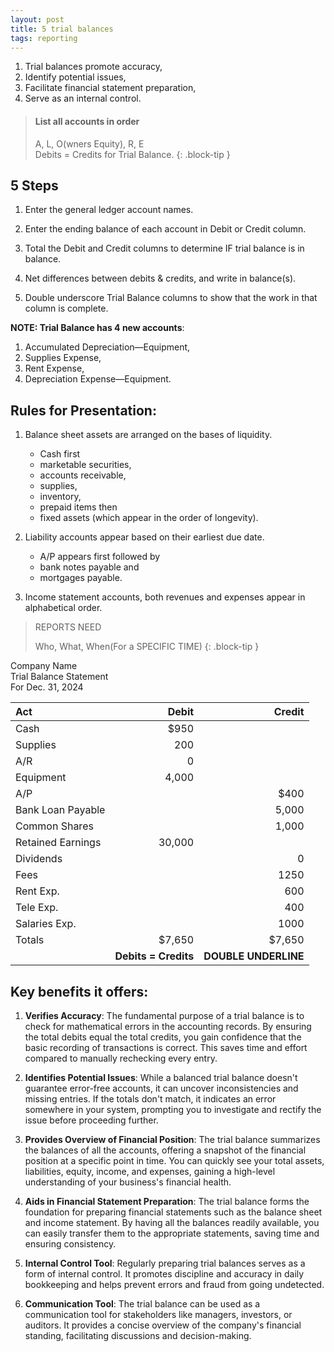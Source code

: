 ```yaml
---
layout: post
title: 5 trial balances
tags: reporting
---
```



1. Trial balances promote accuracy,   
2. Identify potential issues,   
3. Facilitate financial statement preparation,  
4. Serve as an internal control.   


> #### List all accounts in order
>
> A, L, O(wners Equity), R, E  
> Debits = Credits for Trial Balance.
{: .block-tip }


## 5 Steps

1. Enter the general ledger account names.   

2. Enter the ending balance of each account in Debit or Credit column.   

3. Total the Debit and Credit columns to determine IF trial balance is in balance.   

4. Net differences between debits & credits, and write in balance(s).  

5. Double underscore Trial Balance columns to show that the work in that column is complete.   

**NOTE: Trial Balance has 4 new accounts**:  
  1. Accumulated Depreciation—Equipment,  
  2. Supplies Expense,  
  3. Rent Expense,  
  4. Depreciation Expense—Equipment.     


## Rules for Presentation:

1. Balance sheet assets are arranged on the bases of liquidity. 
   - Cash first
   - marketable securities, 
   - accounts receivable, 
   - supplies, 
   - inventory, 
   - prepaid items then 
   - fixed assets (which appear in the order of longevity).     

2. Liability accounts appear based on their earliest due date.   
   -  A/P appears first followed by 
   -  bank notes payable and 
   -  mortgages payable.   

3. Income statement accounts, both revenues and expenses appear in alphabetical order.   


> REPORTS NEED  
>  
> Who, What, When(For a SPECIFIC TIME) 
{: .block-tip }


Company Name   
Trial Balance Statement   
For Dec. 31, 2024

| Act | Debit | Credit |
|:---|-------:|------:|
| Cash | $950 | |
| Supplies | 200 |  |
| A/R | 0 | |
| Equipment | 4,000 | |
| A/P |  | $400 |
| Bank Loan Payable |  | 5,000 |
| Common Shares | | 1,000 |
| Retained Earnings |  30,000 | |
| Dividends | | 0 |
| Fees |  | 1250 |
| Rent Exp. |   | 600 |
| Tele Exp. |   | 400 |
| Salaries Exp. |   | 1000 |
| Totals | $7,650 | $7,650 |
| | **Debits = Credits** | **DOUBLE UNDERLINE** |


## Key benefits it offers:

1. **Verifies Accuracy**: The fundamental purpose of a trial balance is to check for mathematical errors in the accounting records. By ensuring the total debits equal the total credits, you gain confidence that the basic recording of transactions is correct. This saves time and effort compared to manually rechecking every entry.

2. **Identifies Potential Issues**: While a balanced trial balance doesn't guarantee error-free accounts, it can uncover inconsistencies and missing entries. If the totals don't match, it indicates an error somewhere in your system, prompting you to investigate and rectify the issue before proceeding further.

3. **Provides Overview of Financial Position**: The trial balance summarizes the balances of all the accounts, offering a snapshot of the financial position at a specific point in time. You can quickly see your total assets, liabilities, equity, income, and expenses, gaining a high-level understanding of your business's financial health.

4. **Aids in Financial Statement Preparation**: The trial balance forms the foundation for preparing financial statements such as the balance sheet and income statement. By having all the balances readily available, you can easily transfer them to the appropriate statements, saving time and ensuring consistency.

5. **Internal Control Tool**: Regularly preparing trial balances serves as a form of internal control. It promotes discipline and accuracy in daily bookkeeping and helps prevent errors and fraud from going undetected.

6. **Communication Tool**: The trial balance can be used as a communication tool for stakeholders like managers, investors, or auditors. It provides a concise overview of the company's financial standing, facilitating discussions and decision-making.

